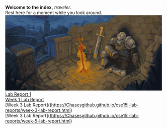 **Welcome to the index,** *traveler*.  
Rest here for a moment while you look around.  
![Site of Grace](dark-souls-bonfire.gif)  
[Lab Report 1](https://Chasesgithub.github.io/cse15l-lab-reports/lab-report-1-week-0.html)  
[Week 1 Lab Report](https://Chasesgithub.github.io/cse15l-lab-reports/week-1-lab-report.html)  
[Week 3 Lab Report]((https://Chasesgithub.github.io/cse15l-lab-reports/week-3-lab-report.html)  
[Week 3 Lab Report]((https://Chasesgithub.github.io/cse15l-lab-reports/week-5-lab-report.html)


